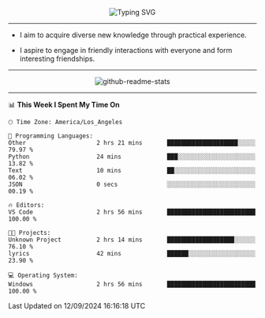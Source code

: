 <p align="center">
  <img src="https://readme-typing-svg.demolab.com?font=Fira+Code&weight=500&size=32&duration=2500&pause=1600&center=true&vCenter=true&random=false&width=1024&height=64&lines=Hi+there+%F0%9F%91%8B;I'm+delighted+you+could+make+it+here+%F0%9F%8E%89;I'm+Harry%2C+a+college+student+still+finding+my+way" alt="Typing SVG" />
</p>


---


- I aim to acquire diverse new knowledge through practical experience.

- I aspire to engage in friendly interactions with everyone and form interesting friendships.


---


<p align="center">
  <img src="https://github-readme-stats.vercel.app/api?username=Harry-Jing&show_icons=true" alt="github-readme-stats"/>
</p>


---

<!--START_SECTION:waka-->
📊 **This Week I Spent My Time On** 

```text
🕑︎ Time Zone: America/Los_Angeles

💬 Programming Languages: 
Other                    2 hrs 21 mins       ████████████████████░░░░░   79.97 % 
Python                   24 mins             ███░░░░░░░░░░░░░░░░░░░░░░   13.82 % 
Text                     10 mins             ██░░░░░░░░░░░░░░░░░░░░░░░   06.02 % 
JSON                     0 secs              ░░░░░░░░░░░░░░░░░░░░░░░░░   00.19 % 

🔥 Editors: 
VS Code                  2 hrs 56 mins       █████████████████████████   100.00 % 

🐱‍💻 Projects: 
Unknown Project          2 hrs 14 mins       ███████████████████░░░░░░   76.10 % 
lyrics                   42 mins             ██████░░░░░░░░░░░░░░░░░░░   23.90 % 

💻 Operating System: 
Windows                  2 hrs 56 mins       █████████████████████████   100.00 % 
```


 Last Updated on 12/09/2024 16:16:18 UTC
<!--END_SECTION:waka-->
